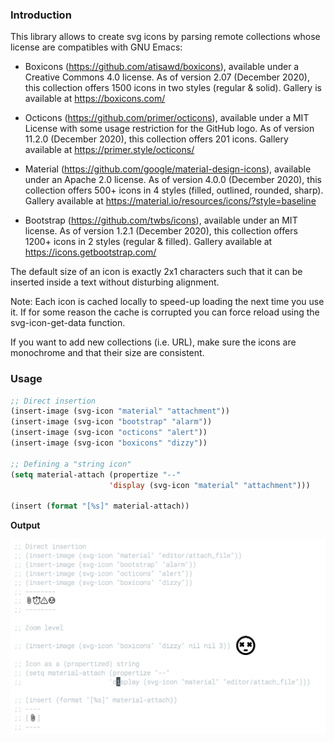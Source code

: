 
### Introduction

This library allows to create svg icons by parsing remote collections
whose license are compatibles with GNU Emacs:

- Boxicons (https://github.com/atisawd/boxicons), available under a
  Creative Commons 4.0 license.  As of version 2.07 (December 2020),
  this collection offers 1500 icons in two styles (regular & solid).
  Gallery is available at https://boxicons.com/

- Octicons (https://github.com/primer/octicons), available under a
  MIT License with some usage restriction for the GitHub logo.  As of
  version 11.2.0 (December 2020), this collection offers 201 icons.
  Gallery available at https://primer.style/octicons/

- Material (https://github.com/google/material-design-icons),
  available under an Apache 2.0 license.  As of version 4.0.0
  (December 2020), this collection offers 500+ icons in 4 styles
  (filled, outlined, rounded, sharp).  Gallery available at
  https://material.io/resources/icons/?style=baseline

- Bootstrap (https://github.com/twbs/icons), available under an MIT
  license.  As of version 1.2.1 (December 2020), this collection
  offers 1200+ icons in 2 styles (regular & filled).  Gallery
  available at https://icons.getbootstrap.com/

The default size of an icon is exactly 2x1 characters such that it
can be inserted inside a text without disturbing alignment.

Note: Each icon is cached locally to speed-up loading the next time
      you use it. If for some reason the cache is corrupted you can
      force reload using the svg-icon-get-data function.

If you want to add new collections (i.e. URL), make sure the icons
are monochrome and that their size are consistent.


### Usage

```lisp
;; Direct insertion
(insert-image (svg-icon "material" "attachment"))
(insert-image (svg-icon "bootstrap" "alarm"))
(insert-image (svg-icon "octicons" "alert"))
(insert-image (svg-icon "boxicons" "dizzy"))

;; Defining a "string icon"
(setq material-attach (propertize "--"
                      'display (svg-icon "material" "attachment")))

(insert (format "[%s]" material-attach))
```

**Output**

![](screenshot.png)
